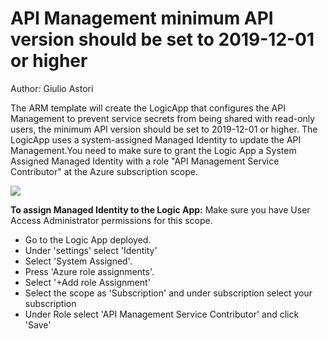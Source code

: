 # API Management minimum API version should be set to 2019-12-01 or higher
Author: Giulio Astori

The ARM template will create the LogicApp that configures the API Management to prevent service secrets from being shared with read-only users, the minimum API version should be set to 2019-12-01 or higher.
The LogicApp uses a system-assigned Managed Identity to update the API Management.You need to make sure to grant the Logic App a System Assigned Managed Identity with a role "API Management Service Contributor" at the Azure subscription scope.

<a href="https://portal.azure.com/#create/Microsoft.Template/uri/https%3A%2F%2Fraw.githubusercontent.com%2FAzure%2FMicrosoft-Defender-for-Cloud%2Fmainh%2FWorkflow%20automation%2FDefender%20for%20API%2FAPI-MGMT-Min-API-Version-2019-12-01-or-Higher%2Fazuredeploy.json" target="_blank">
    <img src="https://aka.ms/deploytoazurebutton"/>
</a>


**To assign Managed Identity to the Logic App:**
Make sure you have User Access Administrator permissions for this scope.
- Go to the Logic App deployed.
- Under 'settings' select 'Identity' 
- Select 'System Assigned'.
- Press 'Azure role assignments'.
- Select '+Add role Assignment'
- Select the scope as 'Subscription' and under subscription select your subscription
- Under Role select 'API Management Service Contributor' and click 'Save'
